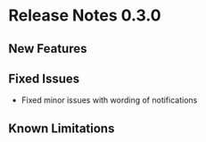 # Release Notes 0.3.0


## New Features

## Fixed Issues
- Fixed minor issues with wording of notifications

## Known Limitations
